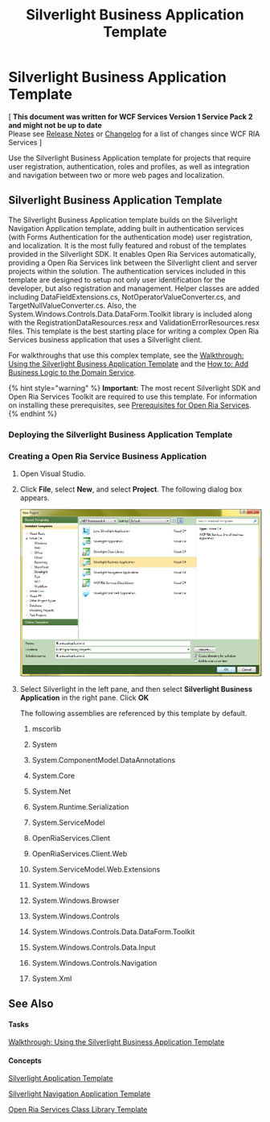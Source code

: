 ﻿---
title: Silverlight Business Application Template
TOCTitle: Silverlight Business Application Template
ms:assetid: bbb3fdb6-f2f9-4625-8405-3db05077046b
ms:mtpsurl: https://msdn.microsoft.com/en-us/library/Hh180769(v=VS.91)
ms:contentKeyID: 35437169
ms.date: 08/19/2013
mtps_version: v=VS.91
---

# Silverlight Business Application Template

\[ **This document was written for WCF Services Version 1 Service Pack 2 and might not be up to date** <br />
Please see [Release Notes](https://github.com/OpenRIAServices/OpenRiaServices/releases) or [Changelog](https://github.com/OpenRIAServices/OpenRiaServices/blob/main/Changelog.md) for a list of changes since WCF RIA Services \]

Use the Silverlight Business Application template for projects that require user registration, authentication, roles and profiles, as well as integration and navigation between two or more web pages and localization.

## Silverlight Business Application Template

The Silverlight Business Application template builds on the Silverlight Navigation Application template, adding built in authentication services (with Forms Authentication for the authentication mode) user registration, and localization. It is the most fully featured and robust of the templates provided in the Silverlight SDK. It enables Open Ria Services automatically, providing a Open Ria Services link between the Silverlight client and server projects within the solution. The authentication services included in this template are designed to setup not only user identification for the developer, but also registration and management. Helper classes are added including DataFieldExtensions.cs, NotOperatorValueConverter.cs, and TargetNullValueConverter.cs. Also, the System.Windows.Controls.Data.DataForm.Toolkit library is included along with the RegistrationDataResources.resx and ValidationErrorResources.resx files. This template is the best starting place for writing a complex Open Ria Services business application that uses a Silverlight client.

For walkthroughs that use this complex template, see the [Walkthrough: Using the Silverlight Business Application Template](ee707360.md) and the [How to: Add Business Logic to the Domain Service](ee796240.md).


{% hint style="warning" %}
**Important:** The most recent Silverlight SDK and Open Ria Services Toolkit are required to use this template. For information on installing these prerequisites, see <A href="gg512106(v=vs.91).md">Prerequisites for Open Ria Services</A>.
{% endhint %}


### Deploying the Silverlight Business Application Template

### Creating a Open Ria Service Business Application

1.  Open Visual Studio.

2.  Click **File**, select **New**, and select **Project**. The following dialog box appears.
    
    ![New Silverlight Business Application Dialog](.gitbook/assets/Hh180769.new_sl_bus_app.png "New Silverlight Business Application Dialog")

3.  Select Silverlight in the left pane, and then select **Silverlight Business Application** in the right pane. Click **OK**
    
    The following assemblies are referenced by this template by default.
    
    1.  mscorlib
    
    2.  System
    
    3.  System.ComponentModel.DataAnnotations
    
    4.  System.Core
    
    5.  System.Net
    
    6.  System.Runtime.Serialization
    
    7.  System.ServiceModel
    
    8.  OpenRiaServices.Client
    
    9.  OpenRiaServices.Client.Web
    
    10. System.ServiceModel.Web.Extensions
    
    11. System.Windows
    
    12. System.Windows.Browser
    
    13. System.Windows.Controls
    
    14. System.Windows.Controls.Data.DataForm.Toolkit
    
    15. System.Windows.Controls.Data.Input
    
    16. System.Windows.Controls.Navigation
    
    17. System.Xml

## See Also

#### Tasks

[Walkthrough: Using the Silverlight Business Application Template](ee707360.md)

#### Concepts

[Silverlight Application Template](hh180770.md)

[Silverlight Navigation Application Template](hh180767.md)

[Open Ria Services Class Library Template](hh180768.md)

